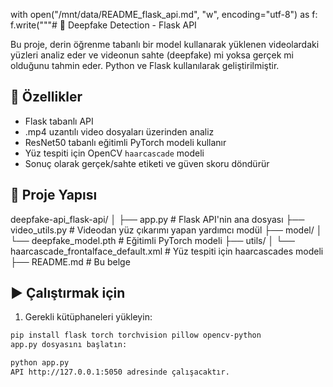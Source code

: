 with open("/mnt/data/README_flask_api.md", "w", encoding="utf-8") as f:
    f.write("""# 🧠 Deepfake Detection - Flask API

Bu proje, derin öğrenme tabanlı bir model kullanarak yüklenen videolardaki yüzleri analiz eder ve videonun sahte (deepfake) mi yoksa gerçek mi olduğunu tahmin eder. Python ve Flask kullanılarak geliştirilmiştir.

## 🚀 Özellikler

- Flask tabanlı API
- .mp4 uzantılı video dosyaları üzerinden analiz
- ResNet50 tabanlı eğitimli PyTorch modeli kullanır
- Yüz tespiti için OpenCV `haarcascade` modeli
- Sonuç olarak gerçek/sahte etiketi ve güven skoru döndürür

## 📁 Proje Yapısı

deepfake-api_flask-api/
│
├── app.py # Flask API'nin ana dosyası
├── video_utils.py # Videodan yüz çıkarımı yapan yardımcı modül
├── model/
│ └── deepfake_model.pth # Eğitimli PyTorch modeli
├── utils/
│ └── haarcascade_frontalface_default.xml # Yüz tespiti için haarcascades modeli
├── README.md # Bu belge

## ▶️ Çalıştırmak için

1. Gerekli kütüphaneleri yükleyin:

```bash
pip install flask torch torchvision pillow opencv-python
app.py dosyasını başlatın:

python app.py
API http://127.0.0.1:5050 adresinde çalışacaktır.
